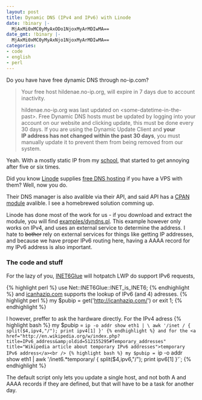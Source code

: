```yaml
---
layout: post
title: Dynamic DNS (IPv4 and IPv6) with Linode
date: !binary |-
  MjAxMi0xMC0yMyAxODo1NjoxMyArMDIwMA==
date_gmt: !binary |-
  MjAxMi0xMC0yMyAxNjo1NjoxMyArMDIwMA==
categories:
- code
- english
- perl
---
```

Do you have have free dynamic DNS through no-ip.com?
> Your free host hildenae.no-ip.org, will expire in 7 days due to account inactivity.
>
> hildenae.no-ip.org was last updated on 
> &lt;some-datetime-in-the-past&gt;.
> Free Dynamic DNS hosts must be updated by logging into your account 
> on our website and clicking update, this must be done every 30 
> days. If you are using the Dynamic Update Client and <strong>your 
> IP address has not changed within the past 30 days</strong>, you 
> must manually update it to prevent them from being removed from 
> our system.

Yeah. With a mostly static IP from my <a title="I love those guys - especially the IT department" href="http://english.hig.no/">school</a>, that started to get annoying after five or six times.

<!--more-->

Did you know <a href="http://www.linode.com/">Linode</a> 
supplies <a href="http://www.linode.com/faq.cfm#do-you-host-dns">
free DNS hosting</a> if you have a VPS with them? Well, now you do.

Their DNS manager is also avalible via their API, and said API has a 
<a href="http://search.cpan.org/~mikegrb/WebService-Linode/lib/WebService/Linode.pm">
CPAN module</a> avalible. I see a homebrewed solution comming up.

Linode has done most of the work for us - if you download and 
extract the module, you will find 
<a href="http://git.thegrebs.com/?p=WebService-Linode;a=blob_plain;f=examples/dyndns.pl;hb=HEAD">
examples/dyndns.pl</a>. This example however only works on IPv4, 
and uses an external service to determine the address. I hate
to <del datetime="2012-10-23T14:49:48+00:00">bother</del> rely on 
external services for things like getting IP addresses, and because 
we have proper IPv6 routing here, having a AAAA record for my IPv6 
address is also important.

### The code and stuff
For the lazy of you, 
<a href="http://search.cpan.org/~sullr/Net-INET6Glue/">INET6Glue</a>
will hotpatch LWP do support IPv6 requests,

{% highlight perl %}
use Net::INET6Glue::INET_is_INET6;
{% endhighlight %}
and <a href="http://icanhazip.com">icanhazip.com</a> supports the 
lookup of IPv6 (and 4) adresses.
{% highlight perl %}
my $pubip = get('http://icanhazip.com/') or exit 1;
{% endhighlight %}

I however, preffer to ask the hardware directly. For the IPv4 adress
{% highlight bash %}
my $pubip = `ip -o addr show eth1 | \
awk '/inet / { split($4,ipv4,"/"); print ipv4[1] }'
{% endhighlight %}
and for the <a href="http://en.wikipedia.org/w/index.php?title=IPv6_address&amp;oldid=512155295#Temporary_addresses" title="Wikipedia article about temporary IPv6 addresses">temporary IPv6 address</a><br />
{% highlight bash %}
my $pubip = `ip -o addr show eth1 |
    awk '/inet6.*temporary/ { split($4,ipv6,"/"); print ipv6[1] }'`;
{% endhighlight %}

The default script only lets you update a single host, and not both 
A and AAAA records if they are defined, but that will have to be a 
task for another day.
